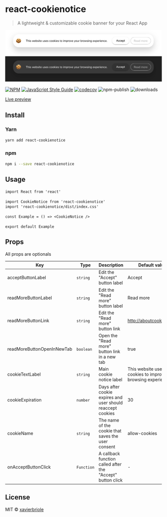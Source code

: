 # react-cookienotice

> A lightweight & customizable cookie banner for your React App

![Preview Light](screenshots/light.png)
![Preview Dark](screenshots/dark.png)

[![NPM](https://img.shields.io/npm/v/react-cookienotice.svg)](https://www.npmjs.com/package/react-cookienotice)
[![JavaScript Style Guide](https://img.shields.io/badge/code_style-standard-brightgreen.svg)](https://standardjs.com)
[![codecov](https://codecov.io/gh/xavierbriole/react-cookienotice/branch/master/graph/badge.svg?token=256VJO28DU)](https://codecov.io/gh/xavierbriole/react-cookienotice)
![npm-publish](https://github.com/xavierbriole/react-cookienotice/workflows/npm-publish/badge.svg)
![downloads](https://img.shields.io/badge/dynamic/json?color=blue&label=downloads&query=downloads&suffix=%2Fmonth&url=https%3A%2F%2Fapi.npmjs.org%2Fdownloads%2Fpoint%2Flast-month%2Freact-cookienotice)

[Live preview](https://react-cookienotice.vercel.app)

## Install

### Yarn

```bash
yarn add react-cookienotice
```

### npm

```bash
npm i --save react-cookienotice
```

## Usage

```tsx
import React from 'react'

import CookieNotice from 'react-cookienotice'
import 'react-cookienotice/dist/index.css'

const Example = () => <CookieNotice />

export default Example
```

## Props

All props are optionals

| Key                        | Type       | Description                                                | Default value                                                  |
| -------------------------- | ---------- | ---------------------------------------------------------- | -------------------------------------------------------------- |
| acceptButtonLabel          | `string`   | Edit the "Accept" button label                             | Accept                                                         |
| readMoreButtonLabel        | `string`   | Edit the "Read more" button label                          | Read more                                                      |
| readMoreButtonLink         | `string`   | Edit the "Read more" button link                           | <http://aboutcookies.org/>                                     |
| readMoreButtonOpenInNewTab | `boolean`  | Open the "Read more" button link in a new tab              | true                                                           |
| cookieTextLabel            | `string`   | Main cookie notice label                                   | This website uses cookies to improve your browsing experience. |
| cookieExpiration           | `number`   | Days after cookie expires and user should reaccept cookies | 30                                                             |
| cookieName                 | `string`   | The name of the cookie that saves the user consent         | allow-cookies                                                  |
| onAcceptButtonClick        | `Function` | A callback function called after the "Accept" button click | -                                                              |

## License

MIT © [xavierbriole](https://github.com/xavierbriole)
